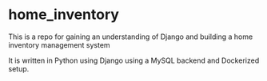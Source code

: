 # home_inventory
This is a repo for gaining an understanding of Django and building a home inventory management system

It is written in Python using Django using a MySQL backend and Dockerized setup. 
